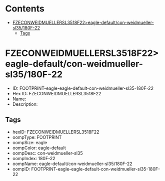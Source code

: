 



Contents
========

* [FZECONWEIDMUELLERSL3518F22>eagle-default/con-weidmueller-sl35/180F-22](#fzeconweidmuellersl3518f22eagle-defaultcon-weidmueller-sl35180f-22)
	* [Tags](#tags)

# FZECONWEIDMUELLERSL3518F22>eagle-default/con-weidmueller-sl35/180F-22

- ID: FOOTPRINT-eagle-eagle-default-con-weidmueller-sl35-180F-22
- Hex ID: FZECONWEIDMUELLERSL3518F22
- Name: 
- Description: 

## Tags

- hexID: FZECONWEIDMUELLERSL3518F22
- oompType: FOOTPRINT
- oompSize: eagle
- oompColor: eagle-default
- oompDesc: con-weidmueller-sl35
- oompIndex: 180F-22
- oompName: eagle-default/con-weidmueller-sl35/180F-22
- oompID: FOOTPRINT-eagle-eagle-default-con-weidmueller-sl35-180F-22
